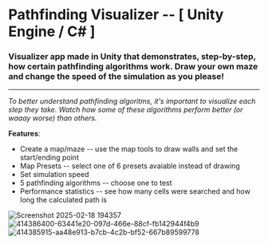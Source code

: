 # Pathfinding Visualizer -- \[ Unity Engine / C# \]
### Visualizer app made in Unity that demonstrates, step-by-step, how certain pathfinding algorithms work. Draw your own maze and change the speed of the simulation as you please!

---

*To better understand pathfinding algoritms, it's important to visualize each step they take. Watch how some of these algorithms perform better (or waaay worse) than others.*

**Features**:
- Create a map/maze -- use the map tools to draw walls and set the start/ending point
- Map Presets -- select one of 6 presets avaiable instead of drawing
- Set simulation speed
- 5 pathfinding algorithms -- choose one to test
- Performance statistics -- see how many cells were searched and how long the calculated path is

![Screenshot 2025-02-18 194357](https://github.com/user-attachments/assets/f59bc54f-916a-429a-92cd-f8a6a66a7266)
![414386400-63441e20-097d-466e-88cf-fb142944f4b9](https://github.com/user-attachments/assets/babc87bd-6c69-4b3c-9285-e99512a61fbc)
![414385915-aa48e913-b7cb-4c2b-bf52-667b89599778](https://github.com/user-attachments/assets/6afbc8ab-b0bf-4bed-a8f8-4e149c82bf75)
